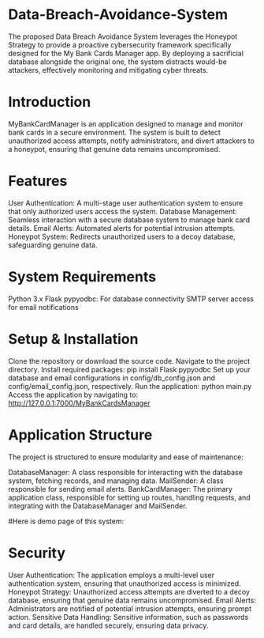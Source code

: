 # Data-Breach-Avoidance-System
The proposed Data Breach Avoidance System leverages the Honeypot Strategy to provide a proactive cybersecurity framework specifically designed for the My Bank Cards Manager app. By deploying a sacrificial database alongside the original one, the system distracts would-be attackers, effectively monitoring and mitigating cyber threats.

# Introduction
MyBankCardManager is an application designed to manage and monitor bank cards in a secure environment. The system is built to detect unauthorized access attempts, notify administrators, and divert attackers to a honeypot, ensuring that genuine data remains uncompromised.



# Features
User Authentication: A multi-stage user authentication system to ensure that only authorized users access the system.
Database Management: Seamless interaction with a secure database system to manage bank card details.
Email Alerts: Automated alerts for potential intrusion attempts.
Honeypot System: Redirects unauthorized users to a decoy database, safeguarding genuine data.


# System Requirements
Python 3.x
Flask
pypyodbc: For database connectivity
SMTP server access for email notifications


# Setup & Installation
Clone the repository or download the source code.
Navigate to the project directory.
Install required packages:  pip install Flask pypyodbc
Set up your database and email configurations in config/db_config.json and config/email_config.json, respectively.
Run the application: python main.py
Access the application by navigating to: http://127.0.0.1:7000/MyBankCardsManager


# Application Structure
The project is structured to ensure modularity and ease of maintenance:

DatabaseManager: A class responsible for interacting with the database system, fetching records, and managing data.
MailSender: A class responsible for sending email alerts.
BankCardManager: The primary application class, responsible for setting up routes, handling requests, and integrating with the DatabaseManager and MailSender.

#Here is demo page of this system:


# Security
User Authentication: The application employs a multi-level user authentication system, ensuring that unauthorized access is minimized.
Honeypot Strategy: Unauthorized access attempts are diverted to a decoy database, ensuring that genuine data remains uncompromised.
Email Alerts: Administrators are notified of potential intrusion attempts, ensuring prompt action.
Sensitive Data Handling: Sensitive information, such as passwords and card details, are handled securely, ensuring data privacy.

